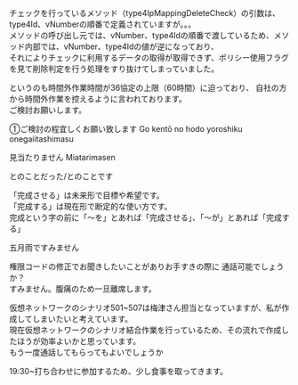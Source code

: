 チェックを行っているメソッド（type4IpMappingDeleteCheck）の引数は、type4Id、vNumberの順番で定義されていますが。。。  
メソッドの呼び出し元では、vNumber、type4Idの順番で渡しているため、メソッド内部では、vNumber、type4Idの値が逆になっており、  
それによりチェックに利用するデータの取得が取得できず、ポリシー使用フラグを見て削除判定を行う処理をすり抜けてしまっていました。  


というのも時間外作業時間が36協定の上限（60時間）に迫っており、
自社の方から時間外作業を控えるように言われております。  
ご検討お願いします。  

①ご検討の程宜しくお願い致します  Go kentō no hodo yoroshiku onegaiitashimasu    

見当たりません Miatarimasen

とのことだった/とのことです  

「完成させる」は未来形で目標や希望です。  
「完成する」は現在形で断定的な使い方です。  
完成という字の前に「～を」とあれば「完成させる」、「～が」とあれば「完成する」  

五月雨ですみません  

権限コードの修正でお聞きしたいことがありお手すきの際に
通話可能でしょうか？  
すみません。腹痛のため一旦離席します。

仮想ネットワークのシナリオ501~507は梅津さん担当となっていますが、私が作成してしまいたいと考えています。  
現在仮想ネットワークのシナリオ結合作業を行っているため、その流れで作成したほうが効率よいかと思っています。  
もう一度通話してもらってもよいでしょうか  

19:30~打ち合わせに参加するため、少し食事を取ってきます。
